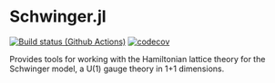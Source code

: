 # Schwinger.jl

[![Build status (Github Actions)](https://github.com/srossd/Schwinger.jl/workflows/CI/badge.svg)](https://github.com/srossd/Schwinger.jl/actions)
[![codecov](https://codecov.io/github/srossd/Schwinger.jl/graph/badge.svg?token=5QEJ0K4VJW)](https://codecov.io/github/srossd/Schwinger.jl)

Provides tools for working with the Hamiltonian lattice theory for the Schwinger model, a U(1) gauge theory in 1+1 dimensions.